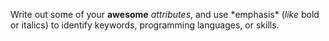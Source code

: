 Write out some of your **awesome** *attributes*, and use \*emphasis\*  (*like* bold or italics) to identify keywords, programming languages, or skills. 
